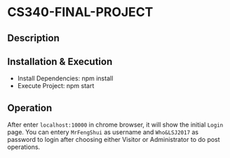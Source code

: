 # CS340-FINAL-PROJECT

## Description

## Installation & Execution

* Install Dependencies: npm install
* Execute Project: npm start

## Operation

After enter `localhost:10000` in chrome browser, it will show the initial `Login` page. You can entery `MrFengShui` as username and `Who&LSJ2017` as password to login after choosing either Visitor or Administrator to do post operations. 
